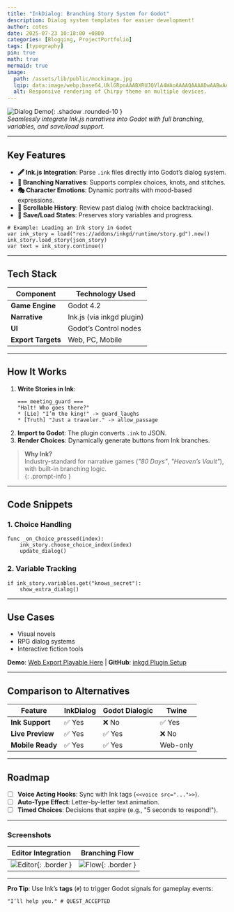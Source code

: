 ```yaml
---
title: "InkDialog: Branching Story System for Godot"
description: Dialog system templates for easier development!
author: cotes
date: 2025-07-23 10:18:00 +0800
categories: [Blogging, ProjectPortfolio]
tags: [typography]
pin: true
math: true
mermaid: true
image:
  path: /assets/lib/public/mockimage.jpg
  lqip: data:image/webp;base64,UklGRpoAAABXRUJQVlA4WAoAAAAQAAAADwAABwAAQUxQSDIAAAARL0AmbZurmr57yyIiqE8oiG0bejIYEQTgqiDA9vqnsUSI6H+oAERp2HZ65qP/VIAWAFZQOCBCAAAA8AEAnQEqEAAIAAVAfCWkAALp8sF8rgRgAP7o9FDvMCkMde9PK7euH5M1m6VWoDXf2FkP3BqV0ZYbO6NA/VFIAAAA
  alt: Responsive rendering of Chirpy theme on multiple devices.
---
```


![Dialog Demo](/assets/img/inkdialog-demo.gif){: .shadow .rounded-10 }  
*Seamlessly integrate Ink.js narratives into Godot with full branching, variables, and save/load support.*  

---

## **Key Features**  
- **🖋️ Ink.js Integration**: Parse `.ink` files directly into Godot’s dialog system.  
- **🌳 Branching Narratives**: Supports complex choices, knots, and stitches.  
- **🎭 Character Emotions**: Dynamic portraits with mood-based expressions.  
- **📜 Scrollable History**: Review past dialog (with choice backtracking).  
- **💾 Save/Load States**: Preserves story variables and progress.  

```gdscript
# Example: Loading an Ink story in Godot
var ink_story = load("res://addons/inkgd/runtime/story.gd").new()
ink_story.load_story(json_story)
var text = ink_story.continue()
```

---

## **Tech Stack**  
| Component          | Technology Used           |
| ------------------ | ------------------------- |
| **Game Engine**    | Godot 4.2                 |
| **Narrative**      | Ink.js (via inkgd plugin) |
| **UI**             | Godot’s Control nodes     |
| **Export Targets** | Web, PC, Mobile           |

---

## **How It Works**  
1. **Write Stories in Ink**:  
   ```ink
   === meeting_guard ===
   "Halt! Who goes there?"
   * [Lie] "I’m the king!" -> guard_laughs
   * [Truth] "Just a traveler." -> allow_passage
   ```
2. **Import to Godot**: The plugin converts `.ink` to JSON.  
3. **Render Choices**: Dynamically generate buttons from Ink branches.  

> **Why Ink?**  
> Industry-standard for narrative games (*"80 Days"*, *"Heaven’s Vault"*), with built-in branching logic.  
{: .prompt-info }

---

## **Code Snippets**  
### 1. **Choice Handling**  
```gdscript
func _on_Choice_pressed(index):
    ink_story.choose_choice_index(index)
    update_dialog()
```

### 2. **Variable Tracking**  
```gdscript
if ink_story.variables.get("knows_secret"):
    show_extra_dialog()
```

---

## **Use Cases**  
- Visual novels  
- RPG dialog systems  
- Interactive fiction tools  

**Demo**: [Web Export Playable Here](#) | **GitHub**: [inkgd Plugin Setup](#)  

---

## **Comparison to Alternatives**  
| Feature          | InkDialog | Godot Dialogic | Twine    |
| ---------------- | --------- | -------------- | -------- |
| **Ink Support**  | ✅ Yes     | ❌ No           | ✅ Yes    |
| **Live Preview** | ✅ Yes     | ✅ Yes          | ❌ No     |
| **Mobile Ready** | ✅ Yes     | ✅ Yes          | Web-only |

---

## **Roadmap**  
- [ ] **Voice Acting Hooks**: Sync with Ink tags (`<<voice src="...">>`).  
- [ ] **Auto-Type Effect**: Letter-by-letter text animation.  
- [ ] **Timed Choices**: Decisions that expire (e.g., "5 seconds to respond!").  

---

### **Screenshots**  
| Editor Integration                                | Branching Flow                                 |
| ------------------------------------------------- | ---------------------------------------------- |
| ![Editor](/assets/img/ink-editor.png){: .border } | ![Flow](/assets/img/ink-graph.png){: .border } |

---

**Pro Tip**: Use Ink’s **tags** (`#`) to trigger Godot signals for gameplay events:  
```ink
"I’ll help you." # QUEST_ACCEPTED
```

